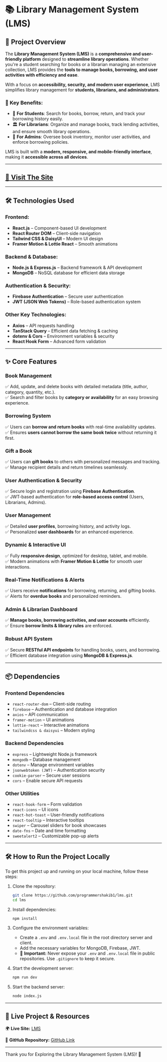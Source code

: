 # 📚 Library Management System (LMS)

## 📌 Project Overview

The **Library Management System (LMS)** is a **comprehensive and user-friendly platform** designed to **streamline library operations**. Whether you're a student searching for books or a librarian managing an extensive collection, LMS provides the **tools to manage books, borrowing, and user activities with efficiency and ease**.

With a focus on **accessibility, security, and modern user experience**, LMS simplifies library management for **students, librarians, and administrators**.

### 🌟 Key Benefits:

- 📖 **For Students**: Search for books, borrow, return, and track your borrowing history easily.
- 🏛️ **For Librarians**: Organize and manage books, track lending activities, and ensure smooth library operations.
- 🔐 **For Admins**: Oversee book inventory, monitor user activities, and enforce borrowing policies.

LMS is built with a **modern, responsive, and mobile-friendly interface**, making it **accessible across all devices**.

---

## [🚀 Visit The Site](https://library-management-system-lms1.netlify.app)

---

## 🛠️ Technologies Used

### **Frontend:**

- **React.js** – Component-based UI development
- **React Router DOM** – Client-side navigation
- **Tailwind CSS & DaisyUI** – Modern UI design
- **Framer Motion & Lottie React** – Smooth animations

### **Backend & Database:**

- **Node.js & Express.js** – Backend framework & API development
- **MongoDB** – NoSQL database for efficient data storage

### **Authentication & Security:**

- **Firebase Authentication** – Secure user authentication
- **JWT (JSON Web Tokens)** – Role-based authentication system

### **Other Key Technologies:**

- **Axios** – API requests handling
- **TanStack Query** – Efficient data fetching & caching
- **dotenv & Cors** – Environment variables & security
- **React Hook Form** – Advanced form validation

---

## ✨ Core Features

### **Book Management**

✅ Add, update, and delete books with detailed metadata (title, author, category, quantity, etc.).  
✅ Search and filter books by **category or availability** for an easy browsing experience.

### **Borrowing System**

✅ Users can **borrow and return books** with real-time availability updates.  
✅ Ensures **users cannot borrow the same book twice** without returning it first.

### **Gift a Book**

✅ Users can **gift books** to others with personalized messages and tracking.  
✅ Manage recipient details and return timelines seamlessly.

### **User Authentication & Security**

✅ Secure login and registration using **Firebase Authentication**.  
✅ JWT-based authentication for **role-based access control** (Users, Librarians, Admins).

### **User Management**

✅ Detailed **user profiles**, borrowing history, and activity logs.  
✅ Personalized **user dashboards** for an enhanced experience.

### **Dynamic & Interactive UI**

✅ Fully **responsive design**, optimized for desktop, tablet, and mobile.  
✅ Modern animations with **Framer Motion & Lottie** for smooth user interactions.

### **Real-Time Notifications & Alerts**

✅ Users receive **notifications** for borrowing, returning, and gifting books.  
✅ Alerts for **overdue books** and personalized reminders.

### **Admin & Librarian Dashboard**

✅ **Manage books, borrowing activities, and user accounts** efficiently.  
✅ Ensure **borrow limits & library rules** are enforced.

### **Robust API System**

✅ Secure **RESTful API endpoints** for handling books, users, and borrowing.  
✅ Efficient database integration using **MongoDB & Express.js**.

---

## 📦 Dependencies

### **Frontend Dependencies**

- `react-router-dom` – Client-side routing
- `firebase` – Authentication and database integration
- `axios` – API communication
- `framer-motion` – UI animations
- `lottie-react` – Interactive animations
- `tailwindcss & daisyui` – Modern styling

### **Backend Dependencies**

- `express` – Lightweight Node.js framework
- `mongodb` – Database management
- `dotenv` – Manage environment variables
- `jsonwebtoken (JWT)` – Authentication security
- `cookie-parser` – Secure user sessions
- `cors` – Enable secure API requests

### **Other Utilities**

- `react-hook-form` – Form validation
- `react-icons` – UI icons
- `react-hot-toast` – User-friendly notifications
- `react-tooltip` – Interactive tooltips
- `swiper` – Carousel sliders for book showcases
- `date-fns` – Date and time formatting
- `sweetalert2` – Customizable pop-up alerts

---

## 🛠️ How to Run the Project Locally

To get this project up and running on your local machine, follow these steps:

1. Clone the repository:

   ```bash
   git clone https://github.com/programmershakib1/lms.git
   cd lms
   ```

2. Install dependencies:

   ```bash
   npm install
   ```

3. Configure the environment variables:

   - Create a `.env` and `.env.local` file in the root directory server and client.
   - Add the necessary variables for MongoDB, Firebase, JWT.
   - 🚨 **Important:** Never expose your `.env` and `.env.local` file in public repositories. Use `.gitignore` to keep it secure.

4. Start the development server:

   ```bash
   npm run dev
   ```

5. Start the backend server:
   ```bash
   node index.js
   ```

---

## 🔗 Live Project & Resources

🌍 **Live Site:** [LMS](https://library-management-system-lms1.netlify.app/)

📂 **GitHub Repository:** [GitHub Link](https://github.com/programmershakib1/lms)

---

Thank you for Exploring the Library Management System (LMS)! 🚀
